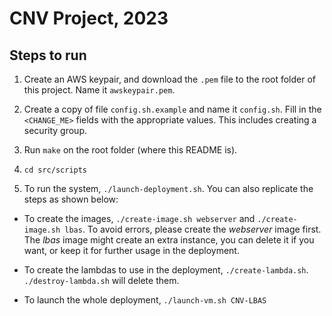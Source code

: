 # CNV Project, 2023

## Steps to run

1. Create an AWS keypair, and download the `.pem` file to the root folder of
this project. Name it `awskeypair.pem`.

2. Create a copy of file `config.sh.example` and name it `config.sh`. Fill in
the `<CHANGE_ME>` fields with the appropriate values. This includes creating a
security group.

3. Run `make` on the root folder (where this README is).

4. `cd src/scripts`

5. To run the system, `./launch-deployment.sh`. You can also replicate the steps
as shown below:

* To create the images, `./create-image.sh webserver` and `./create-image.sh
lbas`. To avoid errors, please create the *webserver* image first. The *lbas*
image might create an extra instance, you can delete it if you want, or keep it
for further usage in the deployment.

* To create the lambdas to use in the deployment, `./create-lambda.sh`.
`./destroy-lambda.sh` will delete them.

* To launch the whole deployment, `./launch-vm.sh CNV-LBAS`
